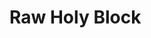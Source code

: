 # Raw Holy Block

<figure><img src="https://github.com/user-attachments/assets/b6e9fe92-93ba-4fb5-a4fc-362f5a7cd7ea" alt=""><figcaption></figcaption></figure>

